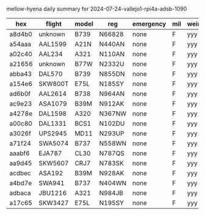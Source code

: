 mellow-hyena daily summary for 2024-07-24-vallejo1-rpi4a-adsb-1090

|hex|flight|model|reg|emergency|mil|weirdo|
|--|--|--|--|--|--|--|
|a8d4b0|unknown|B739|N66828|none|F|yyy|
|a54aaa|AAL1599|A21N|N440AN|none|F|yyy|
|a02c40|AAL234|A321|N110AN|none|F|yyy|
|a21656|unknown|B77W|N2332U|none|F|yyy|
|abba43|DAL570|B739|N855DN|none|F|yyy|
|a154e6|SKW800T|E75L|N185SY|none|F|yyy|
|ad6b0f|AAL2614|B738|N964AN|none|F|yyy|
|ac9e23|ASA1079|B39M|N912AK|none|F|yyy|
|a4278e|DAL1598|A320|N367NW|none|F|yyy|
|a00c80|DAL1331|BCS1|N102DU|none|F|yyy|
|a3026f|UPS2945|MD11|N293UP|none|F|yyy|
|a71f24|SWA5074|B737|N558WN|none|F|yyy|
|aaabf6|EJA787|CL30|N787QS|none|F|yyy|
|aa9d45|SKW5607|CRJ7|N783SK|none|F|yyy|
|acdbec|ASA192|B39M|N928AK|none|F|yyy|
|a4bd7e|SWA941|B737|N404WN|none|F|yyy|
|adbaca|JBU1216|A321|N984JB|none|F|yyy|
|a17c65|SKW3427|E75L|N195SY|none|F|yyy|
